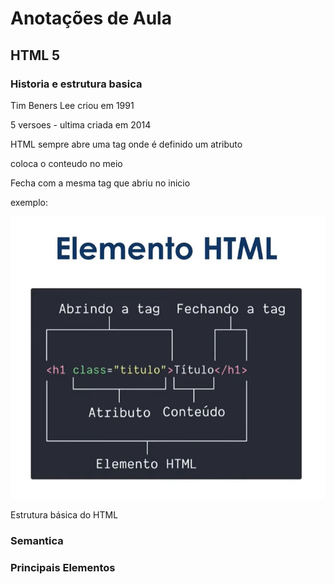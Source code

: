 # Anotações de Aula 

## HTML 5

### Historia e estrutura basica

Tim Beners Lee criou em 1991

5 versoes - ultima criada em 2014

HTML sempre abre uma tag onde é definido um atributo

coloca o conteudo no meio

Fecha com a mesma tag que abriu no inicio

exemplo:

 ![elemento HTML](/images/elemento_html.jpg)

 Estrutura básica do HTML

### Semantica


### Principais Elementos